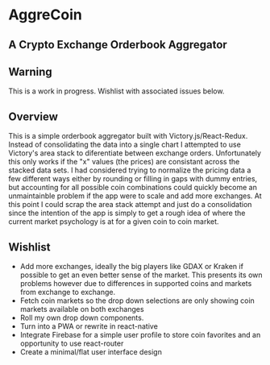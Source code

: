 # AggreCoin

## A Crypto Exchange Orderbook Aggregator

## Warning
This is a work in progress. Wishlist with associated issues below.

## Overview
This is a simple orderbook aggregator built with Victory.js/React-Redux. Instead of consolidating the data into a single chart I attempted to use Victory's area stack to diferentiate between exchange orders. Unfortunately this only works if the "x" values (the prices) are consistant across the stacked data sets. I had considered trying to normalize the pricing data a few different ways either by rounding or filling in gaps with dummy entries, but accounting for all possible coin combinations could quickly become an unmaintainble problem if the app were to scale and add more exchanges. At this point I could scrap the area stack attempt and just do a consolidation since the intention of the app is simply to get a rough idea of where the current market psychology is at for a given coin to coin market.

## Wishlist

 - Add more exchanges, ideally the big players like GDAX or Kraken if possible to get an even better sense of the market. This presents its own problems however due to differences in supported coins and markets from exchange to exchange.
 - Fetch coin markets so the drop down selections are only showing coin markets available on both exchanges
 - Roll my own drop down components.
 - Turn into a PWA or rewrite in react-native
 - Integrate Firebase for a simple user profile to store coin favorites and an opportunity to use react-router
 - Create a minimal/flat user interface design
